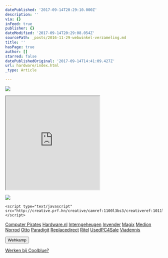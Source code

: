 ```yaml
---
datePublished: '2017-09-14T20:29:10.000Z'
description: ''
via: {}
inFeed: true
publisher: {}
dateModified: '2017-09-14T20:29:08.054Z'
sourcePath: _posts/2016-11-29-webwinkel-verzameling.md
title: ''
hasPage: true
author: []
starred: false
datePublishedOriginal: '2017-09-14T14:41:09.427Z'
url: hardware/index.html
_type: Article

---
```

![](https://the-grid-user-content.s3-us-west-2.amazonaws.com/e4f5c7a1-5645-4150-88af-80872fdd68a7.jpg)

<iframe src="https://the-grid.github.io/ed-userhtml/?g=eJy1V11vmzAUfedXsEjNW8JXaJs2TtV1nVap6_bQh_UpMvgWrBpjGWekmvbfd_nISrt-pBpEEWAL7j3nmHMvXnz49O3s-ub7uZ2aTCytxfYElC0ta1GYewFLi_Gf9i_Lxl9GN5OSM5Me2V7oumpzXE-nwJPU4NzDlPXbWjjt8wtqpxpuySg1Rh05TlmW09MYCsY1xGYqxcg2VCdgyGgVCSrvRssFzxK70PGjZ6I8o7q637nIaAKFI1m04s2lSSHRnDkll3cgJKWZQzHFpM2hZDKyqcAMX66_XtpmbXLNKSauIZJRQ6rB37LBgY2jKNcM9JF7jKAcurSt5-kIHtGITuM8G4bMNsGQREw8NZoywEN8B3oqwTgnMfHC_Zk7ppk6zsihF_qH83pAiRcEB_tePdCkPq3JYOxhozQUxeAriaFBS2qgAmdQAGPI3J2tPH_V8F21hPf8zwO9t38RDM01AmomvEY2CJNt_N54vEQjTo2AwQrJNv6ONPwuDX8HGgXCUghIglY6TzTNMooYRVVNnFjw-K45nijijQ1ZazEuyCzw3PEtuf5xOcYJUsXZC07xpcR_w7F-fixpBuRjLiZXwEqIBlII42Oy_1_o8NWFjtF566JIc9Wak0sGmykt1KayqR8E84OOUa_KchIXr9jV1iDISOa3uRB5iZnPugmWdh_SdDAPbIMYJFZuoXIua3htGW9FUqmqNAqD2ROFGHuXQo-T9KRRN2iPKu3a4Xx_5gZth_P857pbR6j1bkIxkJIXDGhtw15c9hCyhzb4stNeECkMvfBNjbBLv0ek842CWoBe9IEm2sBFCN9RbM8JpLBOQNY1uv1M8Oeu3zHXxaMbuyaz3tKlyQGmm6UXiZ6AH1iq-1xXXQHBVfVPcZnUOs0Og4Pdvqf-EeZmG7EXNVp8PaqAm54oZ_e453GavdQf8j6Jxw" height="300" style=""></iframe>

![](https://the-grid-user-content.s3-us-west-2.amazonaws.com/d4d8e480-281e-41f8-a31e-4427722137e0.png)

    <script type="text/javascript" src="http://creative.prf.hn/creative/camref:1100l3bs3/creativeref:1011l11074"></script>

[Computer Pirates][0]
[Hardware.nl][1]
[Interngeheugen][2]
[Invender][3]
[Magix][4]
[Medion][5]
[Norrod][6]
[Otto][7]
[Paradigit][8]
[Replacedirect][9]
[Ritel][10]
[UsedPC4Sale][11]
[Viadennis][12]

<button data-role="cta" style="">Wehkamp</button>

[Werken bij Coolblue?][13]

[0]: http://www.computerpirates.com/
[1]: http://www.hardware.nl/
[2]: http://www.interngeheugen.com/tt/?tt=2902_12_133761_Interngeheugen&r=%2F
[3]: http://www.invender.nl/ttiv/index.php?tt=352_12_133761_Invender&r=%2F
[4]: http://www.magix.com/ap/tradetracker/?tt=2074_12_133761_Magix&r=%2F
[5]: http://tc.tradetracker.net/?c=3452&m=12&a=133761
[6]: http://www.norrod.nl/tt/index.aspx?tt=23396_12_133761_Norrod&r=%2F
[7]: http://www.otto.nl/
[8]: http://www.paradigit.nl/tt/index.aspx?tt=5043_12_133761_Paradigit&r=%2F
[9]: http://www.replacedirect.nl/
[10]: http://www.ritel.nl/telecom/?tt=668_12_133761_Ritel&r=%2F
[11]: http://tc.tradetracker.net/?c=20400&m=12&a=133761&r=UsedPC4sale&u=%2F
[12]: http://www.viadennis.nl/computer/?tt=15804_12_133761_Viadennis&r=%2F
[13]: http://prf.hn/click/camref:1101l3ceu/creativeref:1011l14426